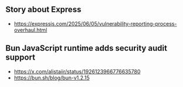 ## Story about Express
- https://expressjs.com/2025/06/05/vulnerability-reporting-process-overhaul.html

## Bun JavaScript runtime adds security audit support
- https://x.com/alistaiir/status/1926123966776635780
- https://bun.sh/blog/bun-v1.2.15

